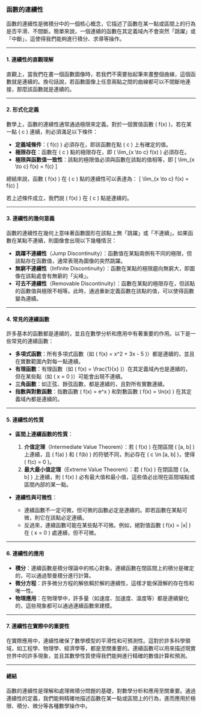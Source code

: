 ### **函數的連續性**

函數的連續性是微積分中的一個核心概念，它描述了函數在某一點或區間上的行為是否平滑、不間斷。簡單來說，一個連續的函數在其定義域內不會突然「跳躍」或「中斷」，這使得我們能夠進行積分、求導等操作。

---

#### **1. 連續性的直觀理解**

直觀上，當我們在畫一個函數圖像時，若我們不需要抬起筆來畫整個曲線，這個函數就是連續的。換句話說，若函數圖像上任意兩點之間的曲線都可以不間斷地連接，那麼該函數就是連續的。

---

#### **2. 形式化定義**

數學上，函數的連續性通常通過極限來定義。對於一個實值函數 \( f(x) \)，若在某一點 \( c \) 連續，則必須滿足以下條件：

- **定義域條件**：\( f(c) \) 必須存在，即該函數在點 \( c \) 上有確定的值。
- **極限存在**：函數在 \( c \) 點的極限存在，即 \( \lim_{x \to c} f(x) \) 必須存在。
- **極限與函數值一致性**：該點的極限值必須與函數在該點的值相等，即
  \[
  \lim_{x \to c} f(x) = f(c)
  \]

總結來說，函數 \( f(x) \) 在 \( c \) 點的連續性可以表達為：
\[
\lim_{x \to c} f(x) = f(c)
\]

若上述條件成立，我們說 \( f(x) \) 在 \( c \) 點是連續的。

---

#### **3. 連續性的幾何意義**

函數的連續性在幾何上意味著函數圖形在該點上無「跳躍」或「不連續」。如果函數在某點不連續，則圖像會出現以下幾種情況：

- **跳躍不連續性**（Jump Discontinuity）：函數值在某點兩側有不同的極限，但該點存在函數值，通常表現為圖像的突然跳躍。
- **無窮不連續性**（Infinite Discontinuity）：函數在某點的極限趨向無窮大，即圖像在該點處會有無窮的「尖峰」。
- **可去不連續性**（Removable Discontinuity）：函數在某點的極限存在，但該點的函數值與極限不相等。此時，通過重新定義函數在該點的值，可以使得函數變為連續。

---

#### **4. 常見的連續函數**

許多基本的函數都是連續的，並且在數學分析和應用中有著重要的作用。以下是一些常見的連續函數：

- **多項式函數**：所有多項式函數（如 \( f(x) = x^2 + 3x - 5 \)）都是連續的，並且在實數範圍內對每一點連續。
- **有理函數**：有理函數（如 \( f(x) = \frac{1}{x} \)）在其定義域內也是連續的，但在某些點（如 \( x = 0 \)）可能會出現不連續。
- **三角函數**：如正弦、餘弦函數，都是連續的，且對所有實數連續。
- **指數與對數函數**：指數函數 \( f(x) = e^x \) 和對數函數 \( f(x) = \ln(x) \) 在其定義域內都是連續的。

---

#### **5. 連續性的性質**

- **區間上連續函數的性質**：
  1. **介值定理**（Intermediate Value Theorem）：若 \( f(x) \) 在閉區間 \( [a, b] \) 上連續，且 \( f(a) \) 和 \( f(b) \) 的符號不同，則必存在 \( c \in [a, b] \)，使得 \( f(c) = 0 \)。
  2. **最大最小值定理**（Extreme Value Theorem）：若 \( f(x) \) 在閉區間 \( [a, b] \) 上連續，則 \( f(x) \) 必有最大值和最小值，這些值必出現在區間端點或區間內部的某一點。

- **連續性與可微性**：
  - 連續函數不一定可微，但可微的函數必定是連續的。即若函數在某點可微，則它在該點必定連續。
  - 反過來，連續函數可能在某些點不可微。例如，絕對值函數 \( f(x) = |x| \) 在 \( x = 0 \) 處連續，但不可微。

---

#### **6. 連續性的應用**

- **積分**：連續函數是積分理論中的核心對象。連續函數在閉區間上的積分是確定的，可以通過黎曼積分進行計算。
- **微分方程**：許多微分方程的解依賴於解的連續性，這樣才能保證解的存在性和唯一性。
- **物理應用**：在物理學中，許多量（如速度、加速度、溫度等）都是連續變化的，這些現象都可以通過連續函數來建模。

---

#### **7. 連續性在實際中的重要性**

在實際應用中，連續性確保了數學模型的平滑性和可預測性。這對於許多科學領域，如工程學、物理學、經濟學等，都是至關重要的。連續函數可以用來描述現實世界中的許多現象，並且其數學性質使得我們能夠進行精確的數值計算和預測。

---

#### **總結**

函數的連續性是理解和處理微積分問題的基礎，對數學分析和應用至關重要。通過連續性的定義，我們能夠精確地描述函數在某一點或區間上的行為，進而應用於極限、積分、微分等各種數學操作中。